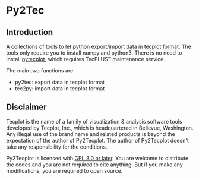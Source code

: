 # Py2Tec

## Introduction

A collections of tools to let python export/import data in [tecplot format](http://home.ustc.edu.cn/~cbq/360_data_format_guide.pdf). The tools only require you to install numpy and python3. There is no need to install [pytecplot](https://www.tecplot.com/docs/pytecplot/), which requires TecPLUS™ maintenance service.

The main two functions are

- py2tec: export data in tecplot format
- tec2py: import data in tecplot format

## Disclaimer

Tecplot is the name of a family of visualization & analysis software tools developed by Tecplot, Inc., which is headquartered in Bellevue, Washington. Any illegal use of the brand name and related products is beyond the expectation of the author of Py2Tecplot. The author of Py2Tecplot doesn't take any responsibility for the conditions.

Py2Tecplot is licensed with [GPL 3.0 or later](https://www.gnu.org/licenses/gpl-3.0.html). You are welcome to distribute the codes and you are not required to cite anything. But if you make any modifications, you are required to open source.

